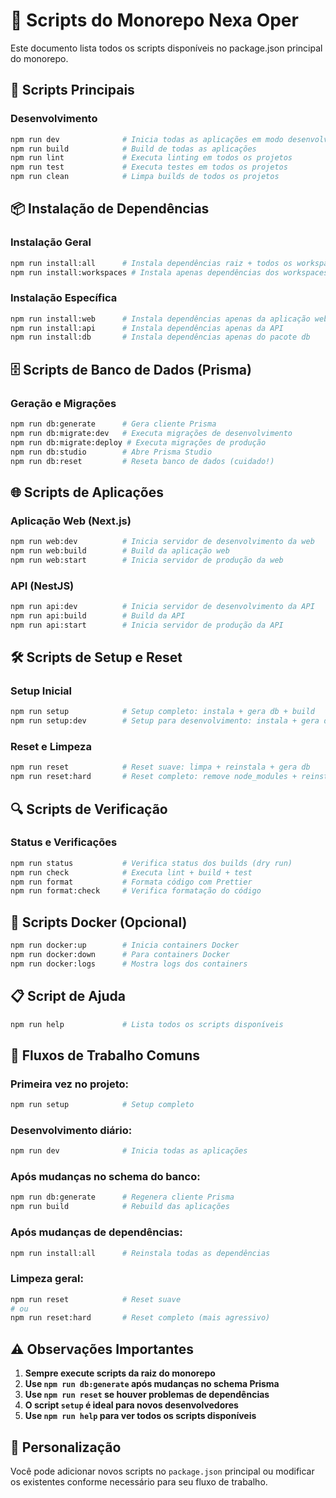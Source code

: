 # 📜 Scripts do Monorepo Nexa Oper

Este documento lista todos os scripts disponíveis no package.json principal do monorepo.

## 🚀 **Scripts Principais**

### Desenvolvimento

```bash
npm run dev              # Inicia todas as aplicações em modo desenvolvimento
npm run build            # Build de todas as aplicações
npm run lint             # Executa linting em todos os projetos
npm run test             # Executa testes em todos os projetos
npm run clean            # Limpa builds de todos os projetos
```

## 📦 **Instalação de Dependências**

### Instalação Geral

```bash
npm run install:all      # Instala dependências raiz + todos os workspaces
npm run install:workspaces # Instala apenas dependências dos workspaces
```

### Instalação Específica

```bash
npm run install:web      # Instala dependências apenas da aplicação web
npm run install:api      # Instala dependências apenas da API
npm run install:db       # Instala dependências apenas do pacote db
```

## 🗄️ **Scripts de Banco de Dados (Prisma)**

### Geração e Migrações

```bash
npm run db:generate      # Gera cliente Prisma
npm run db:migrate:dev   # Executa migrações de desenvolvimento
npm run db:migrate:deploy # Executa migrações de produção
npm run db:studio        # Abre Prisma Studio
npm run db:reset         # Reseta banco de dados (cuidado!)
```

## 🌐 **Scripts de Aplicações**

### Aplicação Web (Next.js)

```bash
npm run web:dev          # Inicia servidor de desenvolvimento da web
npm run web:build        # Build da aplicação web
npm run web:start        # Inicia servidor de produção da web
```

### API (NestJS)

```bash
npm run api:dev          # Inicia servidor de desenvolvimento da API
npm run api:build        # Build da API
npm run api:start        # Inicia servidor de produção da API
```

## 🛠️ **Scripts de Setup e Reset**

### Setup Inicial

```bash
npm run setup            # Setup completo: instala + gera db + build
npm run setup:dev        # Setup para desenvolvimento: instala + gera db + dev
```

### Reset e Limpeza

```bash
npm run reset            # Reset suave: limpa + reinstala + gera db
npm run reset:hard       # Reset completo: remove node_modules + reinstala tudo
```

## 🔍 **Scripts de Verificação**

### Status e Verificações

```bash
npm run status           # Verifica status dos builds (dry run)
npm run check            # Executa lint + build + test
npm run format           # Formata código com Prettier
npm run format:check     # Verifica formatação do código
```

## 🐳 **Scripts Docker (Opcional)**

```bash
npm run docker:up        # Inicia containers Docker
npm run docker:down      # Para containers Docker
npm run docker:logs      # Mostra logs dos containers
```

## 📋 **Script de Ajuda**

```bash
npm run help             # Lista todos os scripts disponíveis
```

## 🎯 **Fluxos de Trabalho Comuns**

### **Primeira vez no projeto:**

```bash
npm run setup            # Setup completo
```

### **Desenvolvimento diário:**

```bash
npm run dev              # Inicia todas as aplicações
```

### **Após mudanças no schema do banco:**

```bash
npm run db:generate      # Regenera cliente Prisma
npm run build            # Rebuild das aplicações
```

### **Após mudanças de dependências:**

```bash
npm run install:all      # Reinstala todas as dependências
```

### **Limpeza geral:**

```bash
npm run reset            # Reset suave
# ou
npm run reset:hard       # Reset completo (mais agressivo)
```

## ⚠️ **Observações Importantes**

1. **Sempre execute scripts da raiz do monorepo**
2. **Use `npm run db:generate` após mudanças no schema Prisma**
3. **Use `npm run reset` se houver problemas de dependências**
4. **O script `setup` é ideal para novos desenvolvedores**
5. **Use `npm run help` para ver todos os scripts disponíveis**

## 🔧 **Personalização**

Você pode adicionar novos scripts no `package.json` principal ou modificar os existentes conforme
necessário para seu fluxo de trabalho.
